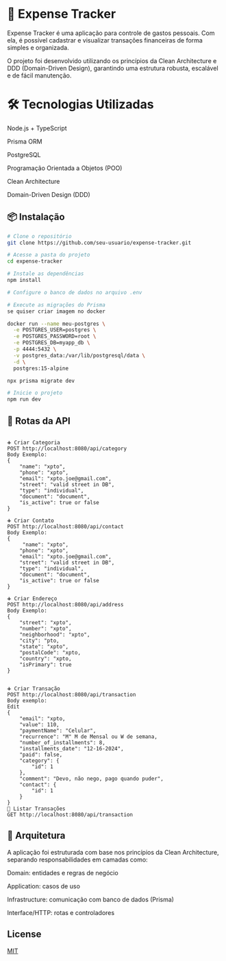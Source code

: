 # 💸 Expense Tracker
Expense Tracker é uma aplicação para controle de gastos pessoais. Com ela, é possível cadastrar e visualizar transações financeiras de forma simples e organizada.

O projeto foi desenvolvido utilizando os princípios da Clean Architecture e DDD (Domain-Driven Design), garantindo uma estrutura robusta, escalável e de fácil manutenção.

# 🛠️ Tecnologias Utilizadas
Node.js + TypeScript

Prisma ORM

PostgreSQL

Programação Orientada a Objetos (POO)

Clean Architecture

Domain-Driven Design (DDD)

## 📦 Instalação

```bash
# Clone o repositório
git clone https://github.com/seu-usuario/expense-tracker.git

# Acesse a pasta do projeto
cd expense-tracker

# Instale as dependências
npm install

# Configure o banco de dados no arquivo .env

# Execute as migrações do Prisma
se quiser criar imagem no docker

docker run --name meu-postgres \
  -e POSTGRES_USER=postgres \
  -e POSTGRES_PASSWORD=root \
  -e POSTGRES_DB=myapp_db \
  -p 4444:5432 \
  -v postgres_data:/var/lib/postgresql/data \
  -d \
  postgres:15-alpine

npx prisma migrate dev

# Inicie o projeto
npm run dev

```

##  📌 Rotas da API

```

➕ Criar Categoria
POST http://localhost:8080/api/category
Body Exemplo:
{
    "name": "xpto",
    "phone": "xpto",
    "email": "xpto.joe@gmail.com",
    "street": "valid street in DB",
    "type": "individual",
    "document": "document",
    "is_active": true or false
}

➕ Criar Contato
POST http://localhost:8080/api/contact
Body Exemplo:
{
     "name": "xpto",
    "phone": "xpto",
    "email": "xpto.joe@gmail.com",
    "street": "valid street in DB",
    "type": "individual",
    "document": "document",
    "is_active": true or false
}

➕ Criar Endereço
POST http://localhost:8080/api/address
Body Exemplo:
{
    "street": "xpto",
    "number": "xpto",
    "neighborhood": "xpto",
    "city": "pto,
    "state": "xpto",
    "postalCode": "xpto,
    "country": "xpto,
    "isPrimary": true
}


➕ Criar Transação
POST http://localhost:8080/api/transaction
Body exemplo:
Edit
{
    "email": "xpto,
    "value": 110,
    "paymentName": "Celular",
    "recurrence": "M" M de Mensal ou W de semana,
    "number_of_installments": 8,
    "installments_date": "12-16-2024",
    "paid": false,
    "category": {
        "id": 1
    },
    "comment": "Devo, não nego, pago quando puder",
    "contact": {
        "id": 1
    }
}
📄 Listar Transações
GET http://localhost:8080/api/transaction
```

## 🧱 Arquitetura

A aplicação foi estruturada com base nos princípios da Clean Architecture, separando responsabilidades em camadas como:

Domain: entidades e regras de negócio

Application: casos de uso

Infrastructure: comunicação com banco de dados (Prisma)

Interface/HTTP: rotas e controladores


## License

[MIT](https://choosealicense.com/licenses/mit/)
